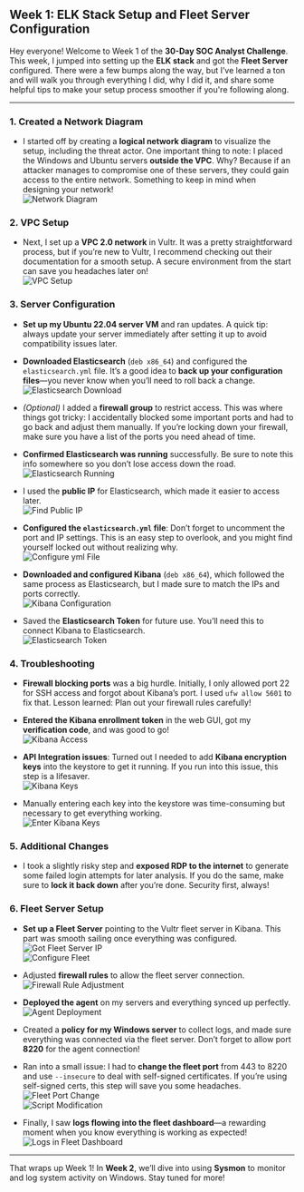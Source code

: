 ## Week 1: ELK Stack Setup and Fleet Server Configuration

Hey everyone! Welcome to Week 1 of the **30-Day SOC Analyst Challenge**. This week, I jumped into setting up the **ELK stack** and got the **Fleet Server** configured. There were a few bumps along the way, but I’ve learned a ton and will walk you through everything I did, why I did it, and share some helpful tips to make your setup process smoother if you're following along.

---

### 1. **Created a Network Diagram**
- I started off by creating a **logical network diagram** to visualize the setup, including the threat actor. One important thing to note: I placed the Windows and Ubuntu servers **outside the VPC**. Why? Because if an attacker manages to compromise one of these servers, they could gain access to the entire network. Something to keep in mind when designing your network!  
  ![Network Diagram](https://github.com/Jacob-Brown-950/30-Day-SOC-Challenge/blob/main/Network%20Logical%20View.png)

### 2. **VPC Setup**
- Next, I set up a **VPC 2.0 network** in Vultr. It was a pretty straightforward process, but if you’re new to Vultr, I recommend checking out their documentation for a smooth setup. A secure environment from the start can save you headaches later on!  
  ![VPC Setup](https://github.com/Jacob-Brown-950/30-Day-SOC-Challenge/blob/main/Screenshots/Step%202%20Click%20%22Add%20VPC%202.0%22.png)

### 3. **Server Configuration**
- **Set up my Ubuntu 22.04 server VM** and ran updates. A quick tip: always update your server immediately after setting it up to avoid compatibility issues later.  
- **Downloaded Elasticsearch** (`deb x86_64`) and configured the `elasticsearch.yml` file. It’s a good idea to **back up your configuration files**—you never know when you’ll need to roll back a change.  
  ![Elasticsearch Download](https://github.com/Jacob-Brown-950/30-Day-SOC-Challenge/blob/main/Screenshots/Step%203%20Downloading%20Elasticsearch.png)
  
- *(Optional)* I added a **firewall group** to restrict access. This was where things got tricky: I accidentally blocked some important ports and had to go back and adjust them manually. If you’re locking down your firewall, make sure you have a list of the ports you need ahead of time.

- **Confirmed Elasticsearch was running** successfully. Be sure to note this info somewhere so you don’t lose access down the road.  
  ![Elasticsearch Running](https://github.com/Jacob-Brown-950/30-Day-SOC-Challenge/blob/main/Screenshots/Step%204%20Make%20Sure%20You%20Save%20This%20info!.png)

- I used the **public IP** for Elasticsearch, which made it easier to access later.  
  ![Find Public IP](https://github.com/Jacob-Brown-950/30-Day-SOC-Challenge/blob/main/Screenshots/Step%205%20Set%20it%20to%20this%20so%20you%20can%20access%20it%20via%20SOC%20Laptop.png)

- **Configured the `elasticsearch.yml` file**: Don’t forget to uncomment the port and IP settings. This is an easy step to overlook, and you might find yourself locked out without realizing why.  
  ![Configure yml File](https://github.com/Jacob-Brown-950/30-Day-SOC-Challenge/blob/main/Screenshots/Step%206%20Configure%20elasticsearch%20yml%20file.png)

- **Downloaded and configured Kibana** (`deb x86_64`), which followed the same process as Elasticsearch, but I made sure to match the IPs and ports correctly.  
  ![Kibana Configuration](https://github.com/Jacob-Brown-950/30-Day-SOC-Challenge/blob/main/Screenshots/Step%207%20Configure%20Kibana%20yml.png)

- Saved the **Elasticsearch Token** for future use. You’ll need this to connect Kibana to Elasticsearch.  
  ![Elasticsearch Token](https://github.com/Jacob-Brown-950/30-Day-SOC-Challenge/blob/main/Screenshots/Step%208%20Get%20your%20Token.png)

### 4. **Troubleshooting**
- **Firewall blocking ports** was a big hurdle. Initially, I only allowed port 22 for SSH access and forgot about Kibana’s port. I used `ufw allow 5601` to fix that. Lesson learned: Plan out your firewall rules carefully!  
- **Entered the Kibana enrollment token** in the web GUI, got my **verification code**, and was good to go!  
  ![Kibana Access](https://github.com/Jacob-Brown-950/30-Day-SOC-Challenge/blob/main/Screenshots/Step%209%20Got%20in%20to%20Kibana!%20now%20paste%20your%20key%20in.png)

- **API Integration issues**: Turned out I needed to add **Kibana encryption keys** into the keystore to get it running. If you run into this issue, this step is a lifesaver.  
  ![Kibana Keys](https://github.com/Jacob-Brown-950/30-Day-SOC-Challenge/blob/main/Screenshots/Step%2011%20Get%20your%20encryption%20keys.png)

- Manually entering each key into the keystore was time-consuming but necessary to get everything working.  
  ![Enter Kibana Keys](https://github.com/Jacob-Brown-950/30-Day-SOC-Challenge/blob/main/Screenshots/Step%2012%20Enter%20those%20keys%20into%20the%20keystore.png)

### 5. **Additional Changes**
- I took a slightly risky step and **exposed RDP to the internet** to generate some failed login attempts for later analysis. If you do the same, make sure to **lock it back down** after you’re done. Security first, always!

### 6. **Fleet Server Setup**
- **Set up a Fleet Server** pointing to the Vultr fleet server in Kibana. This part was smooth sailing once everything was configured.  
  ![Got Fleet Server IP](https://github.com/Jacob-Brown-950/30-Day-SOC-Challenge/blob/main/Screenshots/Step%2013%20Get%20Public%20IP%20of%20Fleet%20Server%20.png)  
  ![Configure Fleet](https://github.com/Jacob-Brown-950/30-Day-SOC-Challenge/blob/main/Screenshots/Step%2014%20Point%20Fleet%20Server%20in%20Kibana%20to%20IP.png)

- Adjusted **firewall rules** to allow the fleet server connection.  
  ![Firewall Rule Adjustment](https://github.com/Jacob-Brown-950/30-Day-SOC-Challenge/blob/main/Screenshots/Step%2016%20Add%20firewall%20rule%20to%20allow%20fleet%20server%20connection.png)

- **Deployed the agent** on my servers and everything synced up perfectly.  
  ![Agent Deployment](https://github.com/Jacob-Brown-950/30-Day-SOC-Challenge/blob/main/Screenshots/Step%2017%20Agent%20Installed%20Successfuly!%20.png)

- Created a **policy for my Windows server** to collect logs, and made sure everything was connected via the fleet server. Don’t forget to allow port **8220** for the agent connection!

- Ran into a small issue: I had to **change the fleet port** from 443 to 8220 and use `--insecure` to deal with self-signed certificates. If you’re using self-signed certs, this step will save you some headaches.  
  ![Fleet Port Change](https://github.com/Jacob-Brown-950/30-Day-SOC-Challenge/blob/main/Screenshots/Step%2018%20Go%20to%20fleet%20and%20change%20the%20port!.png)  
  ![Script Modification](https://github.com/Jacob-Brown-950/30-Day-SOC-Challenge/blob/main/Screenshots/Step%2019%20Fix%20the%20script%20and%20run%20again%2C%20success.png)

- Finally, I saw **logs flowing into the fleet dashboard**—a rewarding moment when you know everything is working as expected!  
  ![Logs in Fleet Dashboard](https://github.com/Jacob-Brown-950/30-Day-SOC-Challenge/blob/main/Screenshots/Step%2021%20See%20if%20you%20got%20logs!%20.png)

---

That wraps up Week 1! In **Week 2**, we’ll dive into using **Sysmon** to monitor and log system activity on Windows. Stay tuned for more!

